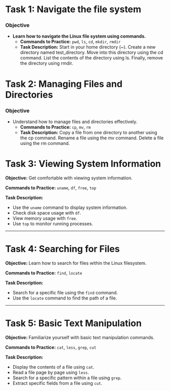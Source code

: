 # Task 1: Navigate the file system

### Objective

* **Learn how to navigate the Linux file system using commands.**
  * **Commands to Practice:** `pwd`, `ls`, `cd`, `mkdir`, `rmdir`
  * **Task Description:** Start in your home directory (~). Create a new directory
named test_directory. Move into this directory using the cd command. List the
contents of the directory using ls. Finally, remove the directory using rmdir.

# Task 2: Managing Files and Directories

### Objective

* Understand how to manage files and directories effectively.
  * **Commands to Practice:** `cp`, `mv`, `rm`
  * **Task Description:** Copy a file from one directory to another using the cp command. Rename a file using the mv command. Delete a file using the rm command.

# Task 3: Viewing System Information

**Objective:** Get comfortable with viewing system information.

**Commands to Practice:** `uname`, `df`, `free`, `top`

**Task Description:**
* Use the `uname` command to display system information.
* Check disk space usage with `df`.
* View memory usage with `free`.
* Use `top` to monitor running processes.

---

# Task 4: Searching for Files

**Objective:** Learn how to search for files within the Linux filesystem.

**Commands to Practice:** `find`, `locate`

**Task Description:**
* Search for a specific file using the `find` command.
* Use the `locate` command to find the path of a file.

---

# Task 5: Basic Text Manipulation

**Objective:** Familiarize yourself with basic text manipulation commands.

**Commands to Practice:** `cat`, `less`, `grep`, `cut`

**Task Description:**
* Display the contents of a file using `cat`.
* Read a file page by page using `less`.
* Search for a specific pattern within a file using `grep`.
* Extract specific fields from a file using `cut`.
